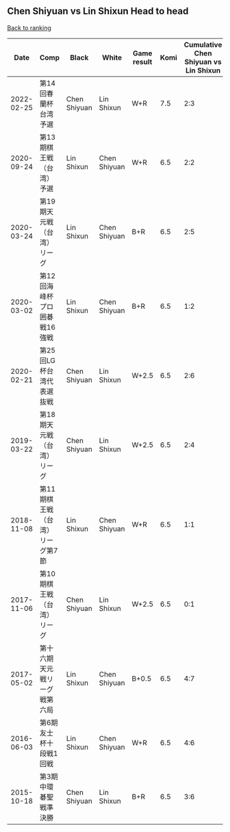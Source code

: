 ## Chen Shiyuan vs Lin Shixun Head to head

[Back to ranking](../../index.md)




| **Date** | **Comp** | **Black** | **White** | **Game result** | **Komi** | **Cumulative Chen Shiyuan vs Lin Shixun** | **Chen Shiyuan streak** | **Lin Shixun streak** | 
| --- | --- | --- | --- | --- | --- | --- | --- | --- |
| 2022-02-25 | 第14回春蘭杯台湾予選 | Chen Shiyuan | Lin Shixun | W+R | 7.5 | 2:3 | 0 | 1 | 
| 2020-09-24 | 第13期棋王戦（台湾）予選 | Lin Shixun | Chen Shiyuan | W+R | 6.5 | 2:2 | 1 | 0 | 
| 2020-03-24 | 第19期天元戦（台湾）リーグ | Lin Shixun | Chen Shiyuan | B+R | 6.5 | 2:5 | 0 | 3 | 
| 2020-03-02 | 第12回海峰杯プロ囲碁戦16強戦 | Lin Shixun | Chen Shiyuan | B+R | 6.5 | 1:2 | 0 | 1 | 
| 2020-02-21 | 第25回LG杯台湾代表選抜戦 | Chen Shiyuan | Lin Shixun | W+2.5 | 6.5 | 2:6 | 0 | 4 | 
| 2019-03-22 | 第18期天元戦（台湾）リーグ | Chen Shiyuan | Lin Shixun | W+2.5 | 6.5 | 2:4 | 0 | 2 | 
| 2018-11-08 | 第11期棋王戦（台湾）リーグ第7節 | Lin Shixun | Chen Shiyuan | W+R | 6.5 | 1:1 | 1 | 0 | 
| 2017-11-06 | 第10期棋王戦（台湾）リーグ | Chen Shiyuan | Lin Shixun | W+2.5 | 6.5 | 0:1 | 0 | 1 | 
| 2017-05-02 | 第十六期天元戦リーグ戦第六局 | Lin Shixun | Chen Shiyuan | B+0.5 | 6.5 | 4:7 | 0 | 1 | 
| 2016-06-03 | 第6期友士杯十段戦1回戦 | Lin Shixun | Chen Shiyuan | W+R | 6.5 | 4:6 | 2 | 0 | 
| 2015-10-18 | 第3期中環碁聖戦準決勝 | Chen Shiyuan | Lin Shixun | B+R | 6.5 | 3:6 | 1 | 0 |




